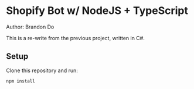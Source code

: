 # Shopify Bot w/ NodeJS + TypeScript
Author: Brandon Do

This is a re-write from the previous project, written in C#.

## Setup
Clone this repository and run:

    npm install
